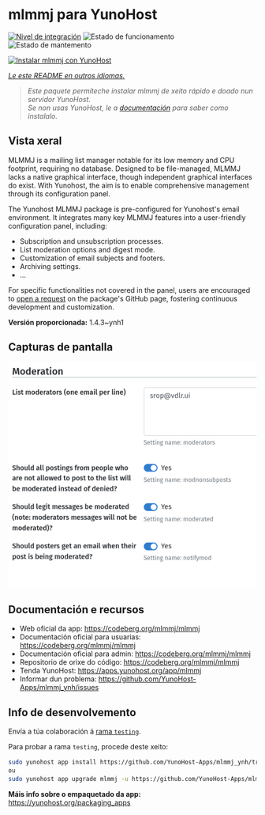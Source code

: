 <!--
NOTA: Este README foi creado automáticamente por <https://github.com/YunoHost/apps/tree/master/tools/readme_generator>
NON debe editarse manualmente.
-->

# mlmmj para YunoHost

[![Nivel de integración](https://dash.yunohost.org/integration/mlmmj.svg)](https://ci-apps.yunohost.org/ci/apps/mlmmj/) ![Estado de funcionamento](https://ci-apps.yunohost.org/ci/badges/mlmmj.status.svg) ![Estado de mantemento](https://ci-apps.yunohost.org/ci/badges/mlmmj.maintain.svg)

[![Instalar mlmmj con YunoHost](https://install-app.yunohost.org/install-with-yunohost.svg)](https://install-app.yunohost.org/?app=mlmmj)

*[Le este README en outros idiomas.](./ALL_README.md)*

> *Este paquete permíteche instalar mlmmj de xeito rápido e doado nun servidor YunoHost.*  
> *Se non usas YunoHost, le a [documentación](https://yunohost.org/install) para saber como instalalo.*

## Vista xeral

MLMMJ is a mailing list manager notable for its low memory and CPU footprint, requiring no database. Designed to be file-managed, MLMMJ lacks a native graphical interface, though independent graphical interfaces do exist. With Yunohost, the aim is to enable comprehensive management through its configuration panel.

The Yunohost MLMMJ package is pre-configured for Yunohost's email environment. It integrates many key MLMMJ features into a user-friendly configuration panel, including:

* Subscription and unsubscription processes.
* List moderation options and digest mode.
* Customization of email subjects and footers.
* Archiving settings.
* ...

For specific functionalities not covered in the panel, users are encouraged to [open a request](https://github.com/YunoHost-Apps/mlmmj_ynh/issues) on the package's GitHub page, fostering continuous development and customization.


**Versión proporcionada:** 1.4.3~ynh1

## Capturas de pantalla

![Captura de pantalla de mlmmj](./doc/screenshots/panel.png)

## Documentación e recursos

- Web oficial da app: <https://codeberg.org/mlmmj/mlmmj>
- Documentación oficial para usuarias: <https://codeberg.org/mlmmj/mlmmj>
- Documentación oficial para admin: <https://codeberg.org/mlmmj/mlmmj>
- Repositorio de orixe do código: <https://codeberg.org/mlmmj/mlmmj>
- Tenda YunoHost: <https://apps.yunohost.org/app/mlmmj>
- Informar dun problema: <https://github.com/YunoHost-Apps/mlmmj_ynh/issues>

## Info de desenvolvemento

Envía a túa colaboración á [rama `testing`](https://github.com/YunoHost-Apps/mlmmj_ynh/tree/testing).

Para probar a rama `testing`, procede deste xeito:

```bash
sudo yunohost app install https://github.com/YunoHost-Apps/mlmmj_ynh/tree/testing --debug
ou
sudo yunohost app upgrade mlmmj -u https://github.com/YunoHost-Apps/mlmmj_ynh/tree/testing --debug
```

**Máis info sobre o empaquetado da app:** <https://yunohost.org/packaging_apps>
